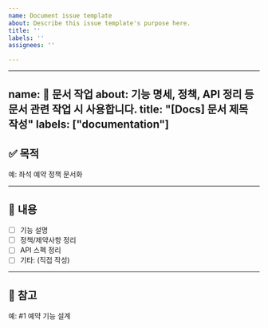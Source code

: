 ```yaml
---
name: Document issue template
about: Describe this issue template's purpose here.
title: ''
labels: ''
assignees: ''

---
```


---
name: 📄 문서 작업
about: 기능 명세, 정책, API 정리 등 문서 관련 작업 시 사용합니다.
title: "[Docs] 문서 제목 작성"
labels: ["documentation"]
---

## ✅ 목적
<!-- 어떤 내용을 문서화하려는지 간단히 작성 -->
예: 좌석 예약 정책 문서화

---

## 📝 내용
<!-- 포함될 주요 내용, 해야 할 작업 등을 간단히 정리 -->
- [ ] 기능 설명
- [ ] 정책/제약사항 정리
- [ ] API 스펙 정리
- [ ] 기타: (직접 작성)

---

## 📎 참고
<!-- 관련 이슈, 문서, 링크 등 -->
예: #1 예약 기능 설계
